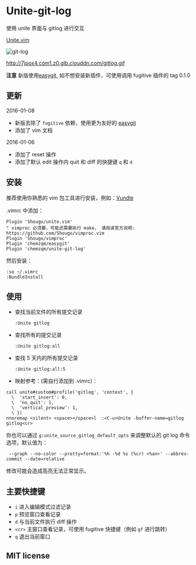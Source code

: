 # Unite-git-log

使用 unite 界面与 gitlog 进行交互

[Unite.vim](https://github.com/Shougo/unite.vim)

![git-log](http://7jpox4.com1.z0.glb.clouddn.com/gitlog.gif)

http://7jpox4.com1.z0.glb.clouddn.com/gitlog.gif

**注意** 新版使用[easygit](https://github.com/chemzqm/easygit),
如不想安装新插件，可使用调用 fugitive 插件的 tag 0.1.0

## 更新

2016-01-08
* 新版去除了 `fugitive` 依赖，使用更为友好的 [easygit](https://github.com/chemzqm/easygit)
* 添加了 vim 文档

2016-01-06
* 添加了 reset 操作
* 添加了默认 edit 操作内 quit 和 diff 的快捷键 `q` 和 `d`

## 安装

推荐使用你熟悉的 vim 包工具进行安装，例如：[Vundle](https://github.com/gmarik/vundle)

.vimrc 中添加：

    Plugin 'Shougo/unite.vim'
    " vimproc 必须要，可能还需要执行 make， 请阅读官方说明: https://github.com/Shougo/vimproc.vim
    Plugin 'Shougo/vimproc'
    Plugin 'chemzqm/easygit'
    Plugin 'chemzqm/unite-git-log'

然后安装：

    :so ~/.vimrc
    :BundleInstall

## 使用

* 查找当前文件的所有提交记录

      :Unite gitlog

* 查找所有的提交记录

      :Unite gitlog:all

* 查找 5 天内的所有提交记录

      :Unite gitlog:all:5

* 映射参考：(需自行添加到 .vimrc)：

```
call unite#custom#profile('gitlog', 'context', {
  \  'start_insert': 0,
  \  'no_quit': 1,
  \  'vertical_preview': 1,
  \ })
nnoremap <silent> <space></space>l  :<C-u>Unite -buffer-name=gitlog   gitlog<cr>
```

你也可以通过 `g:unite_source_gitlog_default_opts` 来调整默认的 git log 命令选项，默认值为：

     --graph --no-color --pretty=format:'%h -%d %s (%cr) <%an>' --abbrev-commit --date=relative

修改可能会造成高亮无法正常显示。

## 主要快捷键

* `i`    进入编辑模式过滤记录
* `p`    预览窗口查看记录
* `d`    与当前文件执行 diff 操作
* `<cr>` 主窗口查看记录，可使用 fugitive 快捷键（例如 `gf` 进行跳转）
* `q`    退出当前窗口


## MIT license
